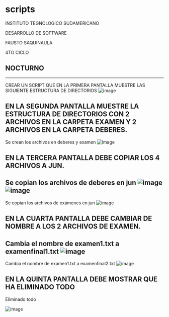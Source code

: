 # scripts


INSTITUTO TEGNOLOGICO SUDAMERICANO

DESARROLLO DE SOFTWARE

FAUSTO SAQUINAULA

4TO CICLO

NOCTURNO
----
                                                                

---
CREAR UN SCRIPT QUE EN LA PRIMERA PANTALLA MUESTRE LAS SIGUIENTE ESTRUCTURA DE DIRECTORIOS
![image](https://github.com/user-attachments/assets/678eda8c-eae4-4750-95f5-2df91050d274)

 
EN LA SEGUNDA PANTALLA MUESTRE LA ESTRUCTURA DE DIRECTORIOS CON 2 ARCHIVOS EN LA CARPETA EXAMEN Y 2 ARCHIVOS EN LA CARPETA DEBERES.
---
Se crean los archivos en deberes y examen
![image](https://github.com/user-attachments/assets/26247dcc-8a79-40fa-a73c-15241264247d)

EN LA TERCERA PANTALLA DEBE COPIAR LOS 4 ARCHIVOS A JUN.
---
Se copian los archivos de deberes en jun
![image](https://github.com/user-attachments/assets/5bf6c06e-e611-46cc-be42-5ba40733360e)
![image](https://github.com/user-attachments/assets/f7651cec-e804-43b1-b1b2-efa0580174d3)
---
Se copian los archivos de exámenes en jun
![image](https://github.com/user-attachments/assets/403926de-456c-40a1-8064-48748e0df997)

 
EN LA CUARTA PANTALLA DEBE CAMBIAR DE NOMBRE A LOS 2 ARCHIVOS DE EXAMEN.
---
Cambia el nombre de examen1.txt a examenfinal1.txt
![image](https://github.com/user-attachments/assets/6344a048-2ba6-49d5-8efa-370360c166c8)
---
Cambia el nombre de examen1.txt a examenfinal2.txt
![image](https://github.com/user-attachments/assets/1925bd22-dbaf-4c62-930f-469a0e151d74)
 
EN LA QUINTA PANTALLA DEBE MOSTRAR QUE HA ELIMINADO TODO
---
Eliminado todo 

![image](https://github.com/user-attachments/assets/3db05b0f-2270-4c27-b5af-0b0d0985e6f1)
 

